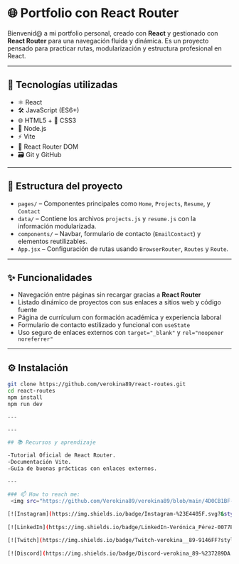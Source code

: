 # 🌐 Portfolio con React Router

Bienvenid@ a mi portfolio personal, creado con **React** y gestionado con **React Router** para una navegación fluida y dinámica. Es un proyecto pensado para practicar rutas, modularización y estructura profesional en React.

---

## 🧪 Tecnologías utilizadas

- ⚛️ React
- 🛠️ JavaScript (ES6+)
- 🌐 HTML5 + 🎨 CSS3
- 🚀 Node.js
- ⚡ Vite
- 🧭 React Router DOM
- 🗃️ Git y GitHub

---

## 📁 Estructura del proyecto

- `pages/` – Componentes principales como `Home`, `Projects`, `Resume`, y `Contact`
- `data/` – Contiene los archivos `projects.js` y `resume.js` con la información modularizada.
- `components/` – Navbar, formulario de contacto (`EmailContact`) y elementos reutilizables.
- `App.jsx` – Configuración de rutas usando `BrowserRouter`, `Routes` y `Route`.

---

## ✨ Funcionalidades

- Navegación entre páginas sin recargar gracias a **React Router**
- Listado dinámico de proyectos con sus enlaces a sitios web y código fuente
- Página de currículum con formación académica y experiencia laboral
- Formulario de contacto estilizado y funcional con `useState`
- Uso seguro de enlaces externos con `target="_blank"` y `rel="noopener noreferrer"`

---

## ⚙️ Instalación

```bash
git clone https://github.com/verokina89/react-routes.git
cd react-routes
npm install
npm run dev

---

---

## 📚 Recursos y aprendizaje

-Tutorial Oficial de React Router.
-Documentación Vite.
-Guía de buenas prácticas con enlaces externos.

---

### 📫 How to reach me:
 <img src="https://github.com/Verokina89/verokina89/blob/main/4D0CB1BF-9907-4E22-BE17-CC267F9A16C4_1_105_c.jpeg" width="60%" />
 
[![Instagram](https://img.shields.io/badge/Instagram-%23E4405F.svg?&style=for-the-badge&logo=Instagram&logoColor=white)](https://www.instagram.com/verokina_89/)
  
[![LinkedIn](https://img.shields.io/badge/LinkedIn-Verónica_Pérez-0077B5?style=for-the-badge&logo=linkedin&logoColor=white)](https://www.linkedin.com/in/veronicaiperezs)

[![Twitch](https://img.shields.io/badge/Twitch-verokina__89-9146FF?style=for-the-badge&logo=twitch&logoColor=white)](https://www.twitch.tv/verokina_89)
  
[![Discord](https://img.shields.io/badge/Discord-verokina_89-%237289DA.svg?&style=for-the-badge&logo=discord&logoColor=white)](https://discord.com/users/verokina_89)
